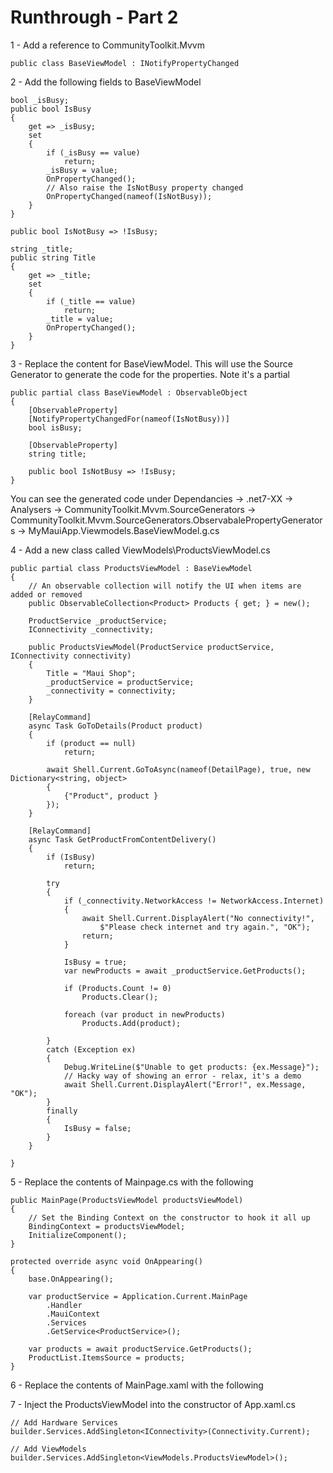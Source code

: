 # Runthrough - Part 2

1 - Add a reference to CommunityToolkit.Mvvm

    public class BaseViewModel : INotifyPropertyChanged

2 - Add the following fields to BaseViewModel


    bool _isBusy;
    public bool IsBusy
    {
        get => _isBusy;
        set
        {
            if (_isBusy == value)
                return;
            _isBusy = value;
            OnPropertyChanged();
            // Also raise the IsNotBusy property changed
            OnPropertyChanged(nameof(IsNotBusy));
        }
    }

    public bool IsNotBusy => !IsBusy;

    string _title;
    public string Title
    {
        get => _title;
        set
        {
            if (_title == value)
                return;
            _title = value;
            OnPropertyChanged();
        }
    }

3 - Replace the content for BaseViewModel. This will use the Source Generator to generate the code for the properties. Note it's a partial

    public partial class BaseViewModel : ObservableObject
    {
        [ObservableProperty]
        [NotifyPropertyChangedFor(nameof(IsNotBusy))]
        bool isBusy;

        [ObservableProperty]
        string title;

        public bool IsNotBusy => !IsBusy;
    }

You can see the generated code under Dependancies -> .net7-XX -> Analysers -> CommunityToolkit.Mvvm.SourceGenerators -> CommunityToolkit.Mvvm.SourceGenerators.ObservabalePropertyGenerators -> MyMauiApp.Viewmodels.BaseViewModel.g.cs

4 - Add a new class called ViewModels\ProductsViewModel.cs

	public partial class ProductsViewModel : BaseViewModel
	{
		// An observable collection will notify the UI when items are added or removed
		public ObservableCollection<Product> Products { get; } = new();

		ProductService _productService;
		IConnectivity _connectivity;

		public ProductsViewModel(ProductService productService, IConnectivity connectivity)
		{
			Title = "Maui Shop";
			_productService = productService;
			_connectivity = connectivity;
		}

		[RelayCommand]
		async Task GoToDetails(Product product)
		{
			if (product == null)
				return;

			await Shell.Current.GoToAsync(nameof(DetailPage), true, new Dictionary<string, object>
			{
				{"Product", product }
			});
		}

		[RelayCommand]
		async Task GetProductFromContentDelivery()
		{
			if (IsBusy)
				return;

			try
			{
				if (_connectivity.NetworkAccess != NetworkAccess.Internet)
				{
					await Shell.Current.DisplayAlert("No connectivity!",
						$"Please check internet and try again.", "OK");
					return;
				}

				IsBusy = true;
				var newProducts = await _productService.GetProducts();

				if (Products.Count != 0)
					Products.Clear();

				foreach (var product in newProducts)
					Products.Add(product);

			}
			catch (Exception ex)
			{
				Debug.WriteLine($"Unable to get products: {ex.Message}");
				// Hacky way of showing an error - relax, it's a demo
				await Shell.Current.DisplayAlert("Error!", ex.Message, "OK");
			}
			finally
			{
				IsBusy = false;
			}
		}

	}

5 - Replace the contents of Mainpage.cs with the following

	public MainPage(ProductsViewModel productsViewModel)
	{
		// Set the Binding Context on the constructor to hook it all up
		BindingContext = productsViewModel;
		InitializeComponent();
	}

    protected override async void OnAppearing()
	{
		base.OnAppearing();

		var productService = Application.Current.MainPage
			.Handler
			.MauiContext
			.Services
			.GetService<ProductService>();

		var products = await productService.GetProducts();
		ProductList.ItemsSource = products;
	}

6 - Replace the contents of MainPage.xaml with the following


7 - Inject the ProductsViewModel into the constructor of App.xaml.cs

    // Add Hardware Services
    builder.Services.AddSingleton<IConnectivity>(Connectivity.Current);

    // Add ViewModels
    builder.Services.AddSingleton<ViewModels.ProductsViewModel>();

